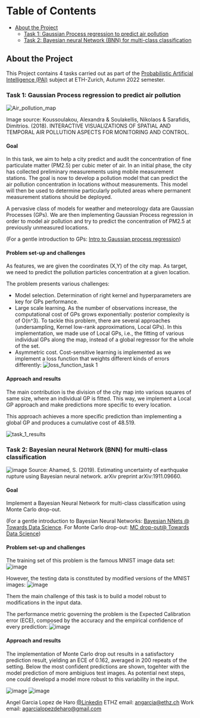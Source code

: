 <!-- Table of Contents -->
# Table of Contents

- [About the Project](#about-the-project)
  * [Task 1: Gaussian Process regression to predict air pollution](#task-1-Gaussian-Process-regression-to-predict-air-pollution)
  * [Task 2: Bayesian neural Network (BNN) for multi-class classification](#task-2-Bayesian-neural-Network-BNN-for-multi-class-classification)
  

<!-- About the Project -->
## About the Project

This Project contains 4 tasks carried out as part of the [Probabilistic Artificial Intelligence (PAI)](https://las.inf.ethz.ch/teaching/pai-f22) subject at ETH-Zurich, Autumn 2022 semester.

### Task 1: Gaussian Process regression to predict air pollution

![Air_pollution_map](https://user-images.githubusercontent.com/102548683/211349765-1ef7a120-0bb2-4546-a9b3-37dc6f321383.png)
 
 
Image source: Koussoulakou, Alexandra & Soulakellis, Nikolaos & Sarafidis, Dimitrios. (2018). INTERACTIVE VISUALIZATIONS OF SPATIAL AND TEMPORAL AIR POLLUTION ASPECTS FOR MONITORING AND CONTROL. 

#### Goal

In this task, we aim to help a city predict and audit the concentration of fine particulate matter (PM2.5) per cubic meter of air. In an initial phase, the city has collected preliminary measurements using mobile measurement stations. The goal is now to develop a pollution model that can predict the air pollution concentration in locations without measurements. This model will then be used to determine particularly polluted areas where permanent measurement stations should be deployed.

A pervasive class of models for weather and meteorology data are Gaussian Processes (GPs). We are then implementing  Gaussian Process regression in order to model air pollution and try to predict the concentration of PM2.5 at previously unmeasured locations.

(For a gentle introduction to GPs: [Intro to Gaussian process regression](https://medium.com/data-science-at-microsoft/introduction-to-gaussian-process-regression-part-1-the-basics-3cb79d9f155f#:~:text=Gaussian%20process%20(GP)%20is%20a,generalization%20of%20multivariate%20Gaussian%20distributions.))

#### Problem set-up and challenges

As features, we are given the coordinates (X,Y) of the city map. As target, we need to predict the pollution particles concentration at a given location.

The problem presents various challenges:
- Model selection. Determination of right kernel and hyperparameters are key for GPs performance.
- Large scale learning. As the number of observations increase, the computational cost of GPs grows exponentially: posterior complexity is of O(n^3). To tackle this problem, there are several approaches (undersampling, Kernel low-rank approximations, Local GPs). In this implementation, we made use of Local GPs, i.e., the fitting of various individual GPs along the map, instead of a global regressor for the whole of the set.
- Asymmetric cost. Cost-sensitive learning is implemented as we implement a loss function that weights different kinds of errors differently: 
![loss_function_task 1](https://user-images.githubusercontent.com/102548683/211354718-021ca464-f29b-4086-a04b-90fe00a274a5.png)


#### Approach and results

The main contribution is the division of the city map into various squares of same size, where an individual GP is fitted. This way, we implement a Local GP approach and make predictions more specific to every location.

This approach achieves a more specific prediction than implementing a global GP and produces a cumulative cost of 48.519.

![task_1_results](https://user-images.githubusercontent.com/102548683/211350293-8b55d009-fbf6-4bfe-ba32-b23f47931e4c.png)


### Task 2: Bayesian neural Network (BNN) for multi-class classification
![image](https://user-images.githubusercontent.com/102548683/211356167-e1271fe4-5923-429d-8e97-cf3fb1effbdb.png)
Source: Ahamed, S. (2019). Estimating uncertainty of earthquake rupture using Bayesian neural network. arXiv preprint arXiv:1911.09660.

#### Goal
Implement a Bayesian Neural Network for multi-class classification using Monte Carlo drop-out.

(For a gentle introduction to Bayesian Neural Networks: [Bayesian NNets @ Towards Data Science](https://towardsdatascience.com/bayesian-neural-network-7041dd09f2cc). For Monte Carlo drop-out: [MC drop-out@ Towards Data Science](https://towardsdatascience.com/monte-carlo-dropout-7fd52f8b6571))


#### Problem set-up and challenges

The training set of this problem is the famous MNIST image data set: 
![image](https://user-images.githubusercontent.com/102548683/211357150-0fd0a3a2-a630-477a-9c66-3f7b23ff2eb6.png)

However, the testing data is constituted by modified versions of the MNIST images:
![image](https://user-images.githubusercontent.com/102548683/211357356-90f39df9-f00f-44d5-9e58-f87b5825c650.png)

Them the main challenge of this task is to build a model robust to modifications in the input data. 

The performance metric governing the problem is the Expected Calibration error (ECE), composed by the accuracy and the empirical confidence of every prediction:
![image](https://user-images.githubusercontent.com/102548683/211357862-8db50b12-48fd-4652-8d27-b2a81717d1eb.png)



#### Approach and results

The implementation of Monte Carlo drop out results in a satisfactory prediction result, yielding an ECE of 0.162, averaged in 200 repeats of the setting. Below the most confident predictions are shown, togehter with the model prediction of more ambigiuos test images. As potential next steps, one could developd a model more robust to this variability in the input.

![image](https://user-images.githubusercontent.com/102548683/224070761-5531d03f-895a-4358-89f0-c9a817bdd3ae.png)
![image](https://user-images.githubusercontent.com/102548683/224070837-3304f315-acfe-42bf-88fe-e7290009e819.png)





Angel Garcia Lopez de Haro
[@Linkedin](https://www.linkedin.com/in/angel-garcia-lopez-de-haro/)
ETHZ email: angarcia@ethz.ch
Work email: agarcialopezdeharo@gmail.com


